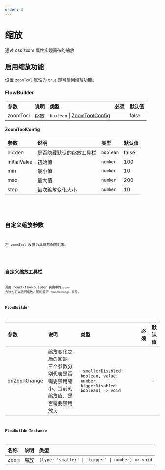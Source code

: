 ```yaml
---
order: 3
---
```


# 缩放

通过 css zoom 属性实现画布的缩放

## 启用缩放功能

设置 `zoomTool` 属性为 `true` 即可启用缩放功能。

### FlowBuilder

| 参数     | 说明 | 类型                                           | 必须 | 默认值 |
| :------- | :--- | :--------------------------------------------- | :--- | :----- |
| zoomTool | 缩放 | `boolean` \| [ZoomToolConfig](#zoomtoolconfig) |      | false  |

#### ZoomToolConfig

| 参数         | 说明                     | 类型      | 默认值 |
| :----------- | :----------------------- | :-------- | :----- |
| hidden       | 是否隐藏默认的缩放工具栏 | `boolean` | false  |
| initialValue | 初始值                   | `number`  | 100    |
| min          | 最小值                   | `number`  | 10     |
| max          | 最大值                   | `number`  | 200    |
| step         | 每次缩放变化大小         | `number`  | 10     |

<br>

<code src="./demo/zoom/index.tsx" />

## 自定义缩放参数

将 `zoomTool` 设置为具体的配置对象。

<code src="./demo/zoom/config.tsx" />

## 自定义缩放工具栏

调用 react-flow-builder 实例中的 `zoom` 方法也可以进行缩放，同时监听 `onZoomChange` 事件。

### FlowBuilder

| 参数         | 说明                                                                                 | 类型                                                                         | 必须 | 默认值 |
| :----------- | :----------------------------------------------------------------------------------- | :--------------------------------------------------------------------------- | :--- | :----- |
| onZoomChange | 缩放变化之后的回调，三个参数分别代表是否需要禁用缩小、当前的缩放值、是否需要禁用放大 | `(smallerDisabled: boolean, value: number, biggerDisabled: boolean) => void` |      | -      |

### FlowBuilderInstance

| 名称 | 说明 | 类型                                              |
| :--- | :--- | :------------------------------------------------ |
| zoom | 缩放 | `(type: 'smaller' \| 'bigger' \| number) => void` |

<br>

<code src="./demo/zoom/custom.tsx" />
